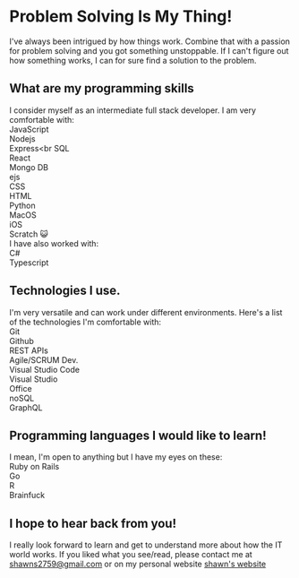 # Problem Solving Is My Thing!
I've always been intrigued by how things work. Combine that with a passion for problem solving and you got something unstoppable. If I can't figure out how something works, I can for sure find a solution to the problem.

## What are my programming skills
 I consider myself as an intermediate full stack developer. I am very comfortable with: <br>
JavaScript <br>
Nodejs <br>
Express<br
SQL <br>
React <br>
Mongo DB <br>
ejs<br>
CSS <br>
HTML <br>
Python  <br>
MacOS <br>
iOS <br>
Scratch 😺 <br>
I have also worked with: <br>
C# <br>
Typescript <br>
## Technologies I use. <br>
I'm very versatile and can work under different environments. Here's a list of the technologies I'm comfortable with: <br>
Git <br>
Github <br>
REST APIs <br>
Agile/SCRUM Dev. <br>
Visual Studio Code <br>
Visual Studio <br>
Office <br>
noSQL <br>
GraphQL <br>
## Programming languages I would like to learn! <br>
I mean, I'm open to anything but I have my eyes on these: <br>
Ruby on Rails <br>
Go <br>
R <br>
Brainfuck <br>
## I hope to hear back from you! <br>
I really look forward to learn and get to understand more about how the IT world works. If you liked what you see/read, please contact me at <shawns2759@gmail.com> or on my personal website [shawn's website](website.com)


